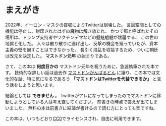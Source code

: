 # まえがき

2022年、イーロン・マスクの買収によりTwitterは崩壊した。
言論空間としての機能は停止し、封印されたはずの魔物は解き放たれ、
かつて都と呼ばれたその場所は、トランプ支持者やワクチンデマなどの魑魅魍魎が跋扈する、
この世の地獄と化した。
人々は散り散りに逃げ出し、反撃の機会を窺っていたが、資本主義の壁を崩すことはできなかった。
長引く混乱を収拾するため、ついに朝廷は改元を決定した。
 **マストドン元年** の始まりである。

さて、この本は **何度目かの** マストドン元年を祝うために、急遽執筆された本です。
技術的な詳しい話は過去作 [マストドンがんばるどん](https://np-complete-books.s3.amazonaws.com/pdf/C92.pdf) に譲り、この本では文化的な話、特に気になるであろう **「マストドンはTwitterを代替できるか」** と言う話をしようと思います。

結論としては **できません** 。
Twitterがアレになってしまったのでマストドンに移動しようとしている人は考え直してください。
前書きの時点で答えが出てしまいました。
無料の本は前書きに結論が書けるので読む方にとっても楽ですね。

この本は、いつもどおり[CC0](https://creativecommons.org/choose/zero/)でライセンスされ、自由に利用できます。
